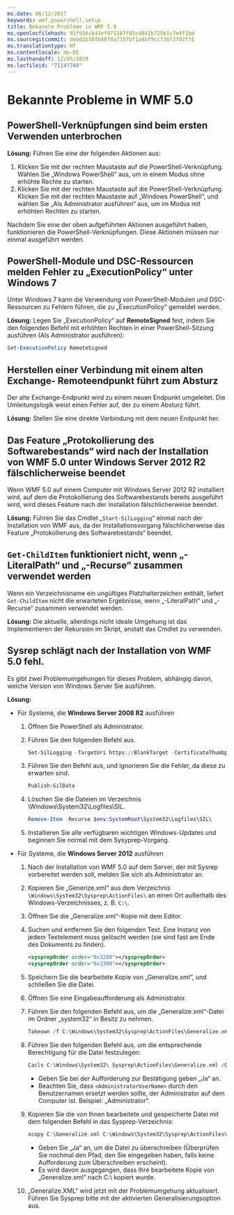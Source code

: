 ```yaml
---
ms.date: 06/12/2017
keywords: wmf,powershell,setup
title: Bekannte Probleme in WMF 5.0
ms.openlocfilehash: 91f556cb43ef971107f05c4041b725b1c7e4f1bd
ms.sourcegitcommit: debd2b38fb8070a7357bf1a4bf9cc736f3702f31
ms.translationtype: HT
ms.contentlocale: de-DE
ms.lasthandoff: 12/05/2019
ms.locfileid: "71147740"
---
```

# <a name="known-issues-in-wmf-50"></a>Bekannte Probleme in WMF 5.0

## <a name="powershell-shortcuts-are-broken-when-used-for-the-first-time"></a>PowerShell-Verknüpfungen sind beim ersten Verwenden unterbrochen

**Lösung:** Führen Sie eine der folgenden Aktionen aus:

1. Klicken Sie mit der rechten Maustaste auf die PowerShell-Verknüpfung. Wählen Sie „Windows PowerShell“ aus, um in einem Modus ohne erhöhte Rechte zu starten.
2. Klicken Sie mit der rechten Maustaste auf die PowerShell-Verknüpfung. Klicken Sie mit der rechten Maustaste auf „Windows PowerShell“, und wählen Sie „Als Administrator ausführen“ aus, um im Modus mit erhöhten Rechten zu starten.

Nachdem Sie eine der oben aufgeführten Aktionen ausgeführt haben, funktionieren die PowerShell-Verknüpfungen. Diese Aktionen müssen nur einmal ausgeführt werden.

## <a name="powershell-modules-and-dsc-resources-report-errors-about-executionpolicy-on-windows-7"></a>PowerShell-Module und DSC-Ressourcen melden Fehler zu „ExecutionPolicy“ unter Windows 7

Unter Windows 7 kann die Verwendung von PowerShell-Modulen und DSC-Ressourcen zu Fehlern führen, die zu „ExecutionPolicy“ gemeldet werden.

**Lösung:** Legen Sie „ExecutionPolicy“ auf **RemoteSigned** fest, indem Sie den folgenden Befehl mit erhöhten Rechten in einer PowerShell-Sitzung ausführen (Als Administrator ausführen):

```powershell
Set-ExecutionPolicy RemoteSigned
```

## <a name="connecting-to-an-old-remote-exchange-endpoint-causes-a-crash"></a>Herstellen einer Verbindung mit einem alten Exchange- Remoteendpunkt führt zum Absturz

Der alte Exchange-Endpunkt wird zu einem neuen Endpunkt umgeleitet. Die Umleitungslogik weist einen Fehler auf, der zu einem Absturz führt.

**Lösung:** Stellen Sie eine direkte Verbindung mit dem neuen Endpunkt her.

## <a name="software-inventory-logging-feature-is-erroneously-stopped-after-wmf-50-installation-on-windows-server-2012-r2"></a>Das Feature „Protokollierung des Softwarebestands“ wird nach der Installation von WMF 5.0 unter Windows Server 2012 R2 fälschlicherweise beendet

Wenn WMF 5.0 auf einem Computer mit Windows Server 2012 R2 installiert wird, auf dem die Protokollierung des Softwarebestands bereits ausgeführt wird, wird dieses Feature nach der Installation fälschlicherweise beendet.

**Lösung:** Führen Sie das Cmdlet „`Start-SilLogging`“ einmal nach der Installation von WMF aus, da der Installationsvorgang fälschlicherweise das Feature „Protokollierung des Softwarebestands“ beendet.

## <a name="get-childitem-does-not-work-if--literalpath-and--recurse-are-used-together"></a>`Get-ChildItem` funktioniert nicht, wenn „-LiteralPath“ und „-Recurse“ zusammen verwendet werden

Wenn ein Verzeichnisname ein ungültiges Platzhalterzeichen enthält, liefert `Get-ChildItem` nicht die erwarteten Ergebnisse, wenn „-LiteralPath“ und „-Recurse“ zusammen verwendet werden.

**Lösung:** Die aktuelle, allerdings nicht ideale Umgehung ist das Implementieren der Rekursion im Skript, anstatt das Cmdlet zu verwenden.

## <a name="sysprep-fails-after-wmf-50-installation"></a>Sysrep schlägt nach der Installation von WMF 5.0 fehl.

Es gibt zwei Problemumgehungen für dieses Problem, abhängig davon, welche Version von Windows Server Sie ausführen.

**Lösung:**

- Für Systeme, die **Windows Server 2008 R2** ausführen
  1. Öffnen Sie PowerShell als Administrator.
  2. Führen Sie den folgenden Befehl aus.

     ```powershell
     Set-SilLogging -TargetUri https://BlankTarget -CertificateThumbprint 0123456789
     ```

  3. Führen Sie den Befehl aus, und ignorieren Sie die Fehler, da diese zu erwarten sind.

     ```powershell
     Publish-SilData
     ```

  4. Löschen Sie die Dateien im Verzeichnis \Windows\System32\Logfiles\SIL\.

     ```powershell
     Remove-Item -Recurse $env:SystemRoot\System32\Logfiles\SIL\
     ```

  5. Installieren Sie alle verfügbaren wichtigen Windows-Updates und beginnen Sie normal mit dem Sysyprep-Vorgang.

- Für Systeme, die **Windows Server 2012** ausführen
  1. Nach der Installation von WMF 5.0 auf dem Server, der mit Sysrep vorbereitet werden soll, melden Sie sich als Administrator an.
  2. Kopieren Sie „Generize.xml“ aus dem Verzeichnis `\Windows\System32\Sysprep\ActionFiles\` an einen Ort außerhalb des Windows-Verzeichnisses, z. B. `C:\`.
  3. Öffnen Sie die „Generalize.xml“-Kopie mit dem Editor.
  4. Suchen und entfernen Sie den folgenden Text. Eine Instanz von jedem Textelement muss gelöscht werden (sie sind fast am Ende des Dokuments zu finden).

     ```xml
     <sysprepOrder order="0x3200"></sysprepOrder>
     <sysprepOrder order="0x3300"></sysprepOrder>
     ```

  5. Speichern Sie die bearbeitete Kopie von „Generalize.xml“, und schließen Sie die Datei.
  6. Öffnen Sie eine Eingabeaufforderung als Administrator.
  7. Führen Sie den folgenden Befehl aus, um die „Generalize.xml“-Datei im Ordner „system32“ in Besitz zu nehmen.

     ```powershell
     Takeown /f C:\Windows\System32\Sysprep\ActionFiles\Generalize.xml
     ```

  8. Führen Sie den folgenden Befehl aus, um die entsprechende Berechtigung für die Datei festzulegen:

     ```powershell
     Cacls C:\Windows\System32\ Sysprep\ActionFiles\Generalize.xml /G `<AdministratorUserName>`:F
     ```

     - Geben Sie bei der Aufforderung zur Bestätigung geben „Ja“ an.
     - Beachten Sie, dass `<AdministratorUserName>` durch den Benutzernamen ersetzt werden sollte, der Administrator auf dem Computer ist. Beispiel: „Administrator“.

  9. Kopieren Sie die von Ihnen bearbeitete und gespeicherte Datei mit dem folgenden Befehl in das Sysprep-Verzeichnis:

     ```powershell
     xcopy C:\Generalize.xml C:\Windows\System32\Sysprep\ActionFiles\Generalize.xml
     ```

     - Geben Sie „Ja“ an, um die Datei zu überschreiben (Überprüfen Sie nochmal den Pfad, den Sie eingegeben haben, falls keine Aufforderung zum Überschreiben erscheint).
     - Es wird davon ausgegangen, dass Ihre bearbeitete Kopie von „Generalize.xml“ nach C:\ kopiert wurde.

  10. „Generalize.XML“ wird jetzt mit der Problemumgehung aktualisiert. Führen Sie Sysprep bitte mit der aktivierten Generalisierungsoption aus.